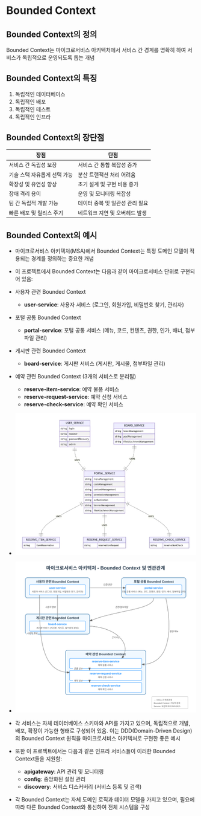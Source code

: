 # Bounded Context

## Bounded Context의 정의

Bounded Context는 마이크로서비스 아키텍처에서 서비스 간 경계를 명확히 하여 서비스가 독립적으로 운영되도록 돕는 개념

## Bounded Context의 특징

1. 독립적인 데이터베이스
2. 독립적인 배포
3. 독립적인 테스트
4. 독립적인 인프라

## Bounded Context의 장단점

| 장점 | 단점 |
|------|------|
| 서비스 간 독립성 보장 | 서비스 간 통합 복잡성 증가 |
| 기술 스택 자유롭게 선택 가능 | 분산 트랜잭션 처리 어려움 |
| 확장성 및 유연성 향상 | 초기 설계 및 구현 비용 증가 |
| 장애 격리 용이 | 운영 및 모니터링 복잡성 |
| 팀 간 독립적 개발 가능 | 데이터 중복 및 일관성 관리 필요 |
| 빠른 배포 및 릴리스 주기 | 네트워크 지연 및 오버헤드 발생 |


## Bounded Context의 예시

- 마이크로서비스 아키텍처(MSA)에서 Bounded Context는 특정 도메인 모델이 적용되는 경계를 정의하는 중요한 개념

- 이 프로젝트에서 Bounded Context는 다음과 같이 마이크로서비스 단위로 구현되어 있음:

- 사용자 관련 Bounded Context
  - **user-service**: 사용자 서비스 (로그인, 회원가입, 비밀번호 찾기, 관리자)
- 포털 공통 Bounded Context
  - **portal-service**: 포털 공통 서비스 (메뉴, 코드, 컨텐츠, 권한, 인가, 배너, 첨부파일 관리)
- 게시판 관련 Bounded Context
  - **board-service**: 게시판 서비스 (게시판, 게시물, 첨부파일 관리)
- 예약 관련 Bounded Context (3개의 서비스로 분리됨)
  - **reserve-item-service**: 예약 물품 서비스
  - **reserve-request-service**: 예약 신청 서비스
  - **reserve-check-service**: 예약 확인 서비스

- ![bounded-context](./images/bounded-context.webp)
- ![bounded-context](./images/bounded_context_diagram.svg)
- 각 서비스는 자체 데이터베이스 스키마와 API를 가지고 있으며, 독립적으로 개발, 배포, 확장이 가능한 형태로 구성되어 있음. 이는 DDD(Domain-Driven Design)의 Bounded Context 원칙을 마이크로서비스 아키텍처로 구현한 좋은 예시

- 또한 이 프로젝트에서는 다음과 같은 인프라 서비스들이 이러한 Bounded Context들을 지원함:
  - **apigateway**: API 관리 및 모니터링
  - **config**: 중앙화된 설정 관리
  - **discovery**: 서비스 디스커버리 (서비스 등록 및 검색)
- 각 Bounded Context는 자체 도메인 로직과 데이터 모델을 가지고 있으며, 필요에 따라 다른 Bounded Context와 통신하여 전체 시스템을 구성